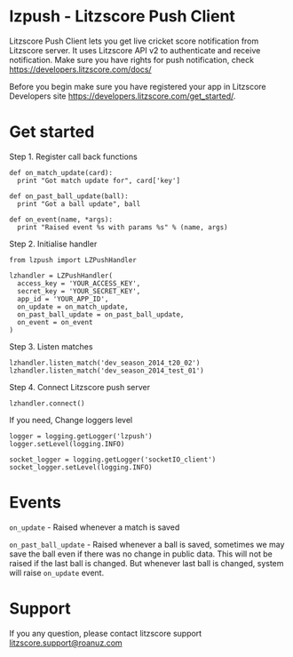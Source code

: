 lzpush - Litzscore Push Client
======

Litzscore Push Client lets you get live cricket score notification from Litzscore server. It uses Litzscore API v2 to authenticate and receive notification. Make sure you have rights for push notification, check https://developers.litzscore.com/docs/

Before you begin make sure you have registered your app in Litzscore Developers site https://developers.litzscore.com/get_started/.


Get started
=======


Step 1. Register call back functions

```
def on_match_update(card):
  print "Got match update for", card['key']

def on_past_ball_update(ball):
  print "Got a ball update", ball

def on_event(name, *args):
  print "Raised event %s with params %s" % (name, args)
```

Step 2. Initialise handler

```
from lzpush import LZPushHandler

lzhandler = LZPushHandler(
  access_key = 'YOUR_ACCESS_KEY',
  secret_key = 'YOUR_SECRET_KEY',
  app_id = 'YOUR_APP_ID',
  on_update = on_match_update,
  on_past_ball_update = on_past_ball_update,
  on_event = on_event
)
```

Step 3. Listen matches

```
lzhandler.listen_match('dev_season_2014_t20_02')
lzhandler.listen_match('dev_season_2014_test_01')
```

Step 4. Connect Litzscore push server

```
lzhandler.connect()
```


If you need, Change loggers level

```
logger = logging.getLogger('lzpush')
logger.setLevel(logging.INFO)

socket_logger = logging.getLogger('socketIO_client')
socket_logger.setLevel(logging.INFO)
```

Events
======

`on_update` - Raised whenever a match is saved


`on_past_ball_update` - Raised whenever a ball is saved, sometimes we may save the ball even if there was no change in public data. This will not be raised if the last ball is changed. But whenever last ball is changed, system will raise `on_update` event. 


Support
=====
If you any question, please contact litzscore support litzscore.support@roanuz.com